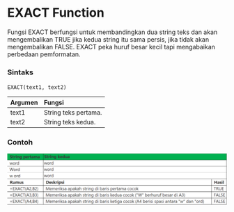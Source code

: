 # EXACT Function

Fungsi EXACT berfungsi untuk membandingkan dua string teks dan akan mengembalikan TRUE jika kedua string itu sama persis, jika tidak akan mengembalikan FALSE. EXACT peka huruf besar kecil tapi mengabaikan perbedaan pemformatan.

### Sintaks

```text
EXACT(text1, text2)
```

| Argumen | Fungsi |
| :--- | :--- |
| text1 | String teks pertama. |
| text2 | String teks kedua. |

### Contoh

![](../.gitbook/assets/image%20%2821%29.png)

